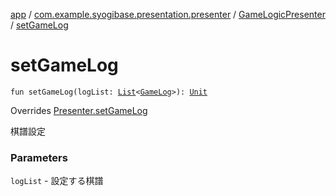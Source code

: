 [app](../../index.md) / [com.example.syogibase.presentation.presenter](../index.md) / [GameLogicPresenter](index.md) / [setGameLog](./set-game-log.md)

# setGameLog

`fun setGameLog(logList: `[`List`](https://kotlinlang.org/api/latest/jvm/stdlib/kotlin.collections/-list/index.html)`<`[`GameLog`](../../com.example.syogibase.data.entity/-game-log/index.md)`>): `[`Unit`](https://kotlinlang.org/api/latest/jvm/stdlib/kotlin/-unit/index.html)

Overrides [Presenter.setGameLog](../../com.example.syogibase.presentation.contact/-game-view-contact/-presenter/set-game-log.md)

棋譜設定

### Parameters

`logList` - 設定する棋譜